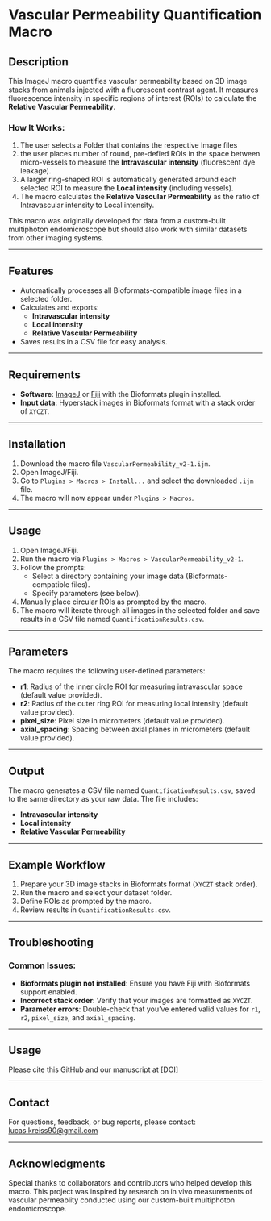 # Vascular Permeability Quantification Macro

## Description
This ImageJ macro quantifies vascular permeability based on 3D image stacks from animals injected with a fluorescent contrast agent. It measures fluorescence intensity in specific regions of interest (ROIs) to calculate the **Relative Vascular Permeability**.

### How It Works:
1. The user selects a Folder that contains the respective Image files
2. the user places number of round, pre-defied ROIs in the space between micro-vessels to measure the **Intravascular intensity** (fluorescent dye leakage).
3. A larger ring-shaped ROI is automatically generated around each selected ROI to measure the **Local intensity** (including vessels).
4. The macro calculates the **Relative Vascular Permeability** as the ratio of Intravascular intensity to Local intensity.

This macro was originally developed for data from a custom-built multiphoton endomicroscope but should also work with similar datasets from other imaging systems.

---

## Features
- Automatically processes all Bioformats-compatible image files in a selected folder.
- Calculates and exports:
  - **Intravascular intensity**
  - **Local intensity**
  - **Relative Vascular Permeability**
- Saves results in a CSV file for easy analysis.

---

## Requirements
- **Software**: [ImageJ](https://imagej.nih.gov/ij/) or [Fiji](https://fiji.sc/) with the Bioformats plugin installed.
- **Input data**: Hyperstack images in Bioformats format with a stack order of `XYCZT`.

---

## Installation
1. Download the macro file `VascularPermeability_v2-1.ijm`.
2. Open ImageJ/Fiji.
3. Go to `Plugins > Macros > Install...` and select the downloaded `.ijm` file.
4. The macro will now appear under `Plugins > Macros`.

---

## Usage
1. Open ImageJ/Fiji.
2. Run the macro via `Plugins > Macros > VascularPermeability_v2-1`.
3. Follow the prompts:
   - Select a directory containing your image data (Bioformats-compatible files).
   - Specify parameters (see below).
4. Manually place circular ROIs as prompted by the macro.
5. The macro will iterate through all images in the selected folder and save results in a CSV file named `QuantificationResults.csv`.

---

## Parameters
The macro requires the following user-defined parameters:
- **r1**: Radius of the inner circle ROI for measuring intravascular space (default value provided).
- **r2**: Radius of the outer ring ROI for measuring local intensity (default value provided).
- **pixel_size**: Pixel size in micrometers (default value provided).
- **axial_spacing**: Spacing between axial planes in micrometers (default value provided).

---

## Output
The macro generates a CSV file named `QuantificationResults.csv`, saved to the same directory as your raw data. The file includes:
- **Intravascular intensity**
- **Local intensity**
- **Relative Vascular Permeability**

---

## Example Workflow
1. Prepare your 3D image stacks in Bioformats format (`XYCZT` stack order).
2. Run the macro and select your dataset folder.
3. Define ROIs as prompted by the macro.
4. Review results in `QuantificationResults.csv`.

---

## Troubleshooting
### Common Issues:
- **Bioformats plugin not installed**: Ensure you have Fiji with Bioformats support enabled.
- **Incorrect stack order**: Verify that your images are formatted as `XYCZT`.
- **Parameter errors**: Double-check that you’ve entered valid values for `r1`, `r2`, `pixel_size`, and `axial_spacing`.

---

## Usage
Please cite this GitHub and our manuscript at [DOI]

---

## Contact
For questions, feedback, or bug reports, please contact:
lucas.kreiss90@gmail.com


---

## Acknowledgments
Special thanks to collaborators and contributors who helped develop this macro. This project was inspired by research on in vivo measurements of vascular permeablity conducted using our custom-built multiphoton endomicroscope.
